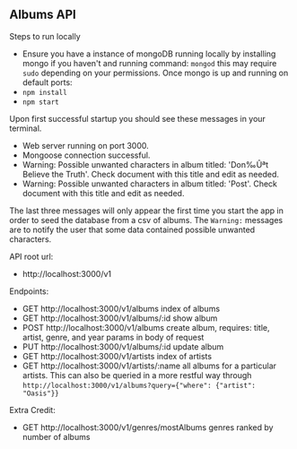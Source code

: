 ## Albums API

Steps to run locally
- Ensure you have a instance of mongoDB running locally by installing mongo if you haven't and running command: `mongod` this may require `sudo` depending on your permissions. Once mongo is up and running on default ports:
- `npm install`
- `npm start`

Upon first successful startup you should see these messages in your terminal.
- Web server running on port 3000.
- Mongoose connection successful.
- Warning: Possible unwanted characters in album titled: 'Don‰Ûªt Believe the Truth'. Check document with this title and edit as needed.
- Warning: Possible unwanted characters in album titled: 'Post'. Check document with this title and edit as needed.

The last three messages will only appear the first time you start the app in order to seed the database from a csv of albums. The `Warning:` messages are to notify the user that some data contained possible unwanted characters.

API root url:
- http://localhost:3000/v1

Endpoints:
- GET http://localhost:3000/v1/albums index of albums
- GET http://localhost:3000/v1/albums/:id show album
- POST http://localhost:3000/v1/albums create album, requires: title, artist, genre, and year params in body of request
- PUT http://localhost:3000/v1/albums/:id update album
- GET http://localhost:3000/v1/artists index of artists
- GET http://localhost:3000/v1/artists/:name all albums for a particular artists. This can also be queried in a more restful way through `http://localhost:3000/v1/albums?query={"where": {"artist": "Oasis"}}`

Extra Credit:
- GET http://localhost:3000/v1/genres/mostAlbums genres ranked by number of albums
